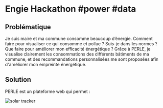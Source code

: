# Engie Hackathon #power #data

## Problématique

Je suis maire et ma commune consomme beaucoup d’énergie. Comment faire pour visualiser ce qui consomme et pollue ? Suis-je dans les normes ? Que faire pour améliorer mon efficacité énergétique ? Grâce à PERLE, je visualise clairement les consommations des différents bâtiments de ma commune, et des recommandations personnalisées me sont proposées afin d'améliorer mon empreinte énergétique.

## Solution

PERLE est un plateforme web qui permet :

![solar tracker](https://github.com/nicolasfguillaume/solar-tracker-iot-arduino/blob/master/solar-tracker-3.jpg)
